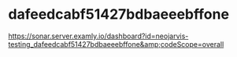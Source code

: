 # dafeedcabf51427bdbaeeebffone
https://sonar.server.examly.io/dashboard?id=neojarvis-testing_dafeedcabf51427bdbaeeebffone&amp;codeScope=overall

